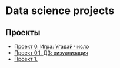 # Data science projects

## Проекты 
* [Проект 0. Игра: Угадай число](https://github.com/denis-kaikov/python_dspr/tree/main/guess-number-task)
* [Проект 0.1. ДЗ: визуализация ](https://github.com/denis-kaikov/python_dspr/tree/main/HW-01)
* [Проект 1.]()